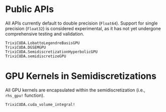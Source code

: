 # Public APIs

All APIs currently default to double precision (`Float64`). Support for single precision (`Float32`) is considered experimental, as it has not yet undergone comprehensive testing and validation.

```@docs
TrixiCUDA.LobattoLegendreBasisGPU
TrixiCUDA.DGSEMGPU
TrixiCUDA.SemidiscretizationHyperbolicGPU
TrixiCUDA.semidiscretizeGPU
```

# GPU Kernels in Semidiscretizations

All GPU kernels are encapsulated within the semidiscretization (i.e., `rhs_gpu!` function).

```@docs
TrixiCUDA.cuda_volume_integral!
```